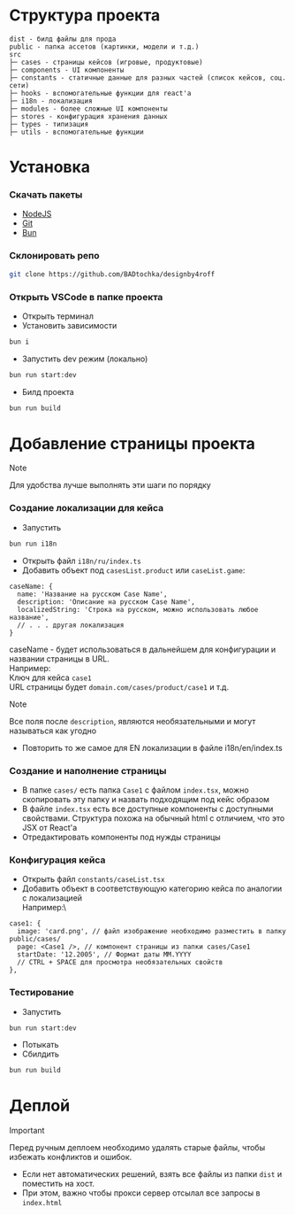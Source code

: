 # Структура проекта
```
dist - билд файлы для прода
public - папка ассетов (картинки, модели и т.д.)
src 
├─ cases - страницы кейсов (игровые, продуктовые)
├─ components - UI компоненты
├─ constants - статичные данные для разных частей (список кейсов, соц. сети)
├─ hooks - вспомогательные функции для react'а
├─ i18n - локализация
├─ modules - более сложные UI компоненты
├─ stores - конфигурация хранения данных
├─ types - типизация
├─ utils - вспомогательные функции
```

# Установка
### Скачать пакеты
 - [NodeJS](https://nodejs.org/en)
 - [Git](https://git-scm.com)
 - [Bun](https://bun.sh)

### Склонировать репо
```bash
git clone https://github.com/BADtochka/designby4roff
```

### Открыть VSCode в папке проекта
- Открыть терминал
- Установить зависимости
```bash
bun i
```

- Запустить dev режим (локально)
```bash
bun run start:dev
```

- Билд проекта
```bash
bun run build
```

# Добавление страницы проекта
> [!NOTE]
> Для удобства лучше выполнять эти шаги по порядку

### Создание локализации для кейса
- Запустить
```bash
bun run i18n
```

- Открыть файл `i18n/ru/index.ts`
- Добавить объект под `casesList.product` или `caseList.game`:
```TS
caseName: {
  name: 'Название на русском Case Name',
  description: 'Описание на русском Case Name',
  localizedString: 'Строка на русском, можно использовать любое название',
  // . . . другая локализация
}
```

caseName - будет использоваться в дальнейшем для конфигурации и названии страницы в URL.\
Например:\
Ключ для кейса `case1`\
URL страницы будет
`domain.com/cases/product/case1`
и т.д.
> [!NOTE]
> Все поля после `description`, являются необязательными и могут называться как угодно

- Повторить то же самое для EN локализации в файле i18n/en/index.ts

### Создание и наполнение страницы
- В папке `cases/` есть папка `Case1` с файлом `index.tsx`, можно скопировать эту папку и назвать подходящим под кейс образом
- В файле `index.tsx` есть все доступные компоненты с доступными свойствами. Структура похожа на обычный html с отличием, что это JSX от React'а
- Отредактировать компоненты под нужды страницы

### Конфигурация кейса
- Открыть файл `constants/caseList.tsx`
- Добавить объект в соответствующую категорию кейса по аналогии с локализацией\
Например:\
```TS
case1: {
  image: 'card.png', // файл изображение необходимо разместить в папку public/cases/
  page: <Case1 />, // компонент страницы из папки cases/Case1
  startDate: '12.2005', // Формат даты MM.YYYY
  // CTRL + SPACE для просмотра необязательных свойств
},
```

### Тестирование
- Запустить
```bash
bun run start:dev
```
- Потыкать
- Сбилдить 
```bash
bun run build
```

# Деплой
> [!IMPORTANT]
> Перед ручным деплоем необходимо удалять старые файлы, чтобы избежать конфликтов и ошибок.

- Если нет автоматических решений, взять все файлы из папки `dist` и поместить на хост.
- При этом, важно чтобы прокси сервер отсылал все запросы в `index.html`
